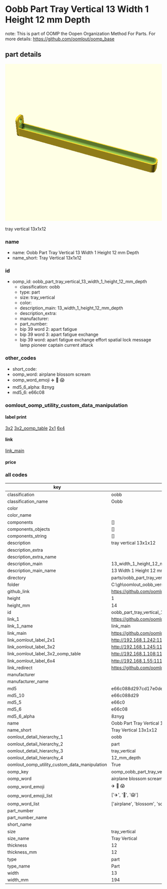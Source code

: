 # Oobb Part Tray Vertical 13 Width 1 Height 12 mm Depth  

note: This is part of OOMP the Oopen Organization Method For Parts. For more details: https://github.com/oomlout/oomp_base

##  part details
  

[![](3dpr.png)](3dpr.png)

tray vertical 13x1x12



### name
* name: Oobb Part Tray Vertical 13 Width 1 Height 12 mm Depth
* name_short: Tray Vertical 13x1x12 
### id
* oomp_id: oobb_part_tray_vertical_13_width_1_height_12_mm_depth
  * classification: oobb
  * type: part
  * size: tray_vertical
  * color: 
  * description_main: 13_width_1_height_12_mm_depth
  * description_extra: 
  * manufacturer: 
  * part_number: 
  * bip 39 word 2: apart fatigue
  * bip 39 word 3: apart fatigue exchange
  * bip 39 word: apart fatigue exchange effort spatial lock message lamp pioneer captain current attack

### other_codes
* short_code: 
* oomp_word: airplane blossom scream
* oomp_word_emoji :airplane: :blossom: :scream:
* md5_6_alpha: 8znyg
* md5_6: e66c08






### oomlout_oomp_utility_custom_data_manipulation
#### label print
[3x2](http://192.168.1.245:1112/?label=oomp%208znyg)
[3x2_oomp_table](http://192.168.1.108:1112/?label=oomp%208znyg)
[2x1](http://192.168.1.242:1112/?label=oomp%208znyg)
[6x4](http://192.168.1.55:1112/?label=oomp%208znyg)    

#### link

[link_main](https://github.com/oomlout/oomlout_oobb_version_4_generated_parts/tree/main/navigation_oomp/oobb/part/tray_vertical/13_width_1_height_12_mm_depth/part)                              

#### price







### all codes 
| key | value |  
| --- | --- |  
| classification | oobb |  
| classification_name | Oobb |  
| color |  |  
| color_name |  |  
| components | [] |  
| components_objects | [] |  
| components_string | [] |  
| description | tray vertical 13x1x12 |  
| description_extra |  |  
| description_extra_name |  |  
| description_main | 13_width_1_height_12_mm_depth |  
| description_main_name | 13 Width 1 Height 12 mm Depth |  
| directory | parts/oobb_part_tray_vertical_13_width_1_height_12_mm_depth |  
| folder | C:\gh\oomlout_oobb_version_4_generated_parts\parts\oobb_part_tray_vertical_13_width_1_height_12_mm_depth |  
| github_link | https://github.com/oomlout/oomlout_oomp_part_src/tree/main/parts/oobb_part_tray_vertical_13_width_1_height_12_mm_depth |  
| height | 1 |  
| height_mm | 14 |  
| id | oobb_part_tray_vertical_13_width_1_height_12_mm_depth |  
| link_1 | https://github.com/oomlout/oomlout_oobb_version_4_generated_parts/tree/main/navigation_oomp/oobb/part/tray_vertical/13_width_1_height_12_mm_depth/part |  
| link_1_name | link_main |  
| link_main | https://github.com/oomlout/oomlout_oobb_version_4_generated_parts/tree/main/navigation_oomp/oobb/part/tray_vertical/13_width_1_height_12_mm_depth/part |  
| link_oomlout_label_2x1 | http://192.168.1.242:1112/?label=oomp%208znyg |  
| link_oomlout_label_3x2 | http://192.168.1.245:1112/?label=oomp%208znyg |  
| link_oomlout_label_3x2_oomp_table | http://192.168.1.108:1112/?label=oomp%208znyg |  
| link_oomlout_label_6x4 | http://192.168.1.55:1112/?label=oomp%208znyg |  
| link_redirect | https://github.com/oomlout/oomlout_oobb_version_4_generated_parts/tree/main/parts/oobb_tray_vertical_13_01_12 |  
| manufacturer |  |  
| manufacturer_name |  |  
| md5 | e66c088d297cd17e0de8446a9d54f052 |  
| md5_10 | e66c088d29 |  
| md5_5 | e66c0 |  
| md5_6 | e66c08 |  
| md5_6_alpha | 8znyg |  
| name | Oobb Part Tray Vertical 13 Width 1 Height 12 mm Depth |  
| name_short | Tray Vertical 13x1x12  |  
| oomlout_detail_hierarchy_1 | oobb |  
| oomlout_detail_hierarchy_2 | part |  
| oomlout_detail_hierarchy_3 | tray_vertical |  
| oomlout_detail_hierarchy_4 | 12_mm_depth |  
| oomlout_oomp_utility_custom_data_manipulation | True |  
| oomp_key | oomp_oobb_part_tray_vertical_13_width_1_height_12_mm_depth |  
| oomp_word | airplane blossom scream |  
| oomp_word_emoji | :airplane: :blossom: :scream: |  
| oomp_word_emoji_list | [':airplane:', ':blossom:', ':scream:'] |  
| oomp_word_list | ['airplane', 'blossom', 'scream'] |  
| part_number |  |  
| part_number_name |  |  
| short_name |  |  
| size | tray_vertical |  
| size_name | Tray Vertical |  
| thickness | 12 |  
| thickness_mm | 12 |  
| type | part |  
| type_name | Part |  
| width | 13 |  
| width_mm | 194 |  
